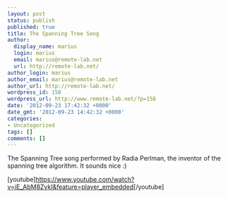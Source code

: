 ```yaml
---
layout: post
status: publish
published: true
title: The Spanning Tree Song
author:
  display_name: marius
  login: marius
  email: marius@remote-lab.net
  url: http://remote-lab.net/
author_login: marius
author_email: marius@remote-lab.net
author_url: http://remote-lab.net/
wordpress_id: 158
wordpress_url: http://www.remote-lab.net/?p=158
date: '2012-09-23 17:42:32 +0000'
date_gmt: '2012-09-23 14:42:32 +0000'
categories:
- Uncategorized
tags: []
comments: []
---
```

<p>The Spanning Tree song performed by Radia Perlman, the inventor of the spanning tree algorithm. It sounds nice :)&nbsp;</p>
<p>[youtube]<a href="https://www.youtube.com/watch?v=iE_AbM8ZykI&amp;feature=player_embedded">https://www.youtube.com/watch?v=iE_AbM8ZykI&amp;feature=player_embedded</a>[/youtube]</p>
